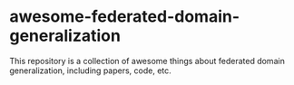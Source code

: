 # awesome-federated-domain-generalization
This repository is a collection of awesome things about federated domain generalization, including papers, code, etc.
